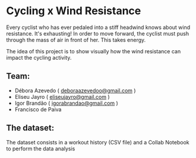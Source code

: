 # Cycling x Wind Resistance
	
Every cyclist who has ever pedaled into a stiff headwind knows about wind resistance. It's exhausting! In order to move forward, the cyclist must push through the mass of air in front of her. This takes energy.

The idea of this project is to show visually how the wind resistance can impact the cycling activity.


## Team:

* Débora Azevedo ( deboraazevedoo@gmail.com )
* Eliseu Jayro ( eliseujayro@gmail.com )
* Igor Brandão ( igorabrandao@gmail.com )
* Francisco de Paiva


## The dataset:
The dataset consists in a workout history (CSV file) and a Collab Notebook to perform the data analysis
